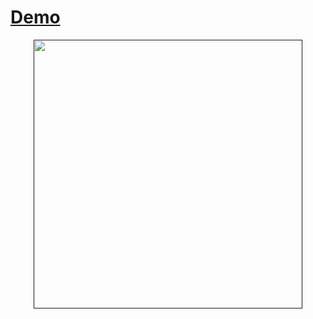 # [Demo](https://youtu.be/FTevUFJ2bgQ?si=fIeOm70WiOBOMrei)
<p align="middle">
  <a href="">
    <img src="https://www.youtube.com/watch?v=0OZSKR13JoY&list=PLrRnykBogkdjFTC4cOxlZiGZexaBbQnc4&index=3" height="430">
  </a>
</p>



